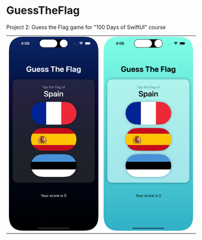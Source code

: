 # GuessTheFlag
Project 2: Guess the Flag game for "100 Days of SwiftUI" course


<table border="0">
  <tr> 
    <td><img src="https://github.com/v-novak/GuessTheFlag/raw/main/Screenshots/dark.png" alt="Dark" width="300pt" /></td>
    <td><img src="https://github.com/v-novak/GuessTheFlag/raw/main/Screenshots/light.png" alt="Light" width="300pt" /></td>
  </tr>
</table>
